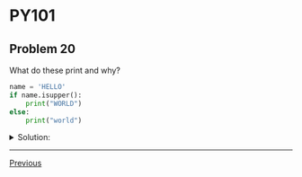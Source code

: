 # PY101
## Problem 20

What do these print and why?

```python
name = 'HELLO'
if name.isupper():
    print("WORLD")
else:
    print("world")
```

<details>
<summary>Solution:</summary>

This will print `"WORLD"`. The `.isupper()` method returns `True` if all cased characters in the string are uppercase and there is at least one cased character. Since the string `'HELLO'` meets this condition, the `if` block is executed, printing `"WORLD"`.

</details>

---

[Previous](019.md)